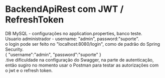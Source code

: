 # BackendApiRest com JWT / RefreshToken

 DB MySQL - configurações no application.properties, banco teste.    
 Usuario administrador - username: "admin", password:"suporte".     
 o login pode ser feito no "localhost:8080/login", 
 como de padrão do Spring Security.    
 {
    "username":"admin",
    "password":"suporte"
}     
 .tive dificuldade na configuração do Swagger, na parte de autenticação, então sugiro no momento usar o Postman para testar as autorizações com o jwt e o refresh token.
 
